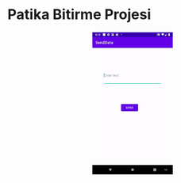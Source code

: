 # Patika Bitirme Projesi

<p align="center"  width="70%">
  <img width="32%" src="https://github.com/Cansu-Kose/Pass-Data-Between-Fragments/blob/main/image/senddata.gif" alt="Sublime's custom image"/>
</p>
